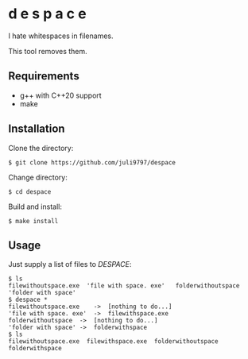 # d e s p a c e

I hate whitespaces in filenames.

This tool removes them.

## Requirements

* g++ with C++20 support
* make

## Installation

Clone the directory:

```
$ git clone https://github.com/juli9797/despace
```

Change directory:

```
$ cd despace
```

Build and install:

```
$ make install
```

## Usage

Just supply a list of files to *DESPACE*:

```
$ ls
filewithoutspace.exe  'file with space. exe'   folderwithoutspace  'folder with space'
$ despace *
filewithoutspace.exe	->	[nothing to do...]
'file with space. exe'	->	filewithspace.exe
folderwithoutspace	->	[nothing to do...]
'folder with space'	->	folderwithspace
$ ls
filewithoutspace.exe  filewithspace.exe  folderwithoutspace  folderwithspace
```

